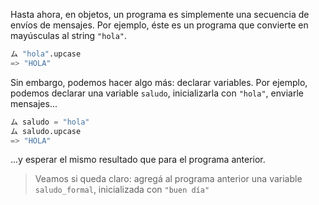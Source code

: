 Hasta ahora, en objetos, un programa es simplemente una secuencia de envíos de mensajes. Por ejemplo, éste es un programa que convierte en mayúsculas al string `"hola"`.

```python
ム "hola".upcase
=> "HOLA"
```

Sin embargo, podemos hacer algo más: declarar variables. Por ejemplo, podemos declarar una variable `saludo`, inicializarla con `"hola"`, enviarle mensajes...

```python
ム saludo = "hola"
ム saludo.upcase
=> "HOLA"
```

...y esperar el mismo resultado que para el programa anterior.

> Veamos si queda claro: agregá al programa anterior una variable `saludo_formal`, inicializada con `"buen día"`
